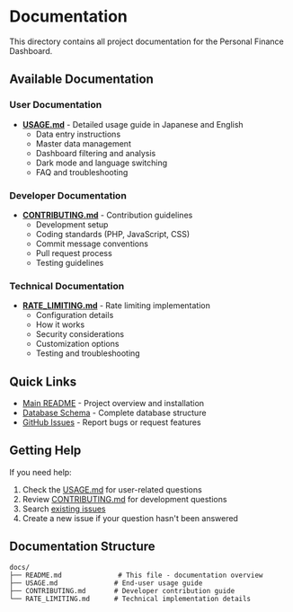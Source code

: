 # Documentation

This directory contains all project documentation for the Personal Finance Dashboard.

## Available Documentation

### User Documentation
- **[USAGE.md](./USAGE.md)** - Detailed usage guide in Japanese and English
  - Data entry instructions
  - Master data management
  - Dashboard filtering and analysis
  - Dark mode and language switching
  - FAQ and troubleshooting

### Developer Documentation
- **[CONTRIBUTING.md](./CONTRIBUTING.md)** - Contribution guidelines
  - Development setup
  - Coding standards (PHP, JavaScript, CSS)
  - Commit message conventions
  - Pull request process
  - Testing guidelines

### Technical Documentation
- **[RATE_LIMITING.md](./RATE_LIMITING.md)** - Rate limiting implementation
  - Configuration details
  - How it works
  - Security considerations
  - Customization options
  - Testing and troubleshooting

## Quick Links

- [Main README](../README.md) - Project overview and installation
- [Database Schema](../database.sql) - Complete database structure
- [GitHub Issues](https://github.com/nhashimoto-gm/Personal-Finance-Dashboard/issues) - Report bugs or request features

## Getting Help

If you need help:
1. Check the [USAGE.md](./USAGE.md) for user-related questions
2. Review [CONTRIBUTING.md](./CONTRIBUTING.md) for development questions
3. Search [existing issues](https://github.com/nhashimoto-gm/Personal-Finance-Dashboard/issues)
4. Create a new issue if your question hasn't been answered

## Documentation Structure

```
docs/
├── README.md              # This file - documentation overview
├── USAGE.md              # End-user usage guide
├── CONTRIBUTING.md       # Developer contribution guide
└── RATE_LIMITING.md      # Technical implementation details
```
